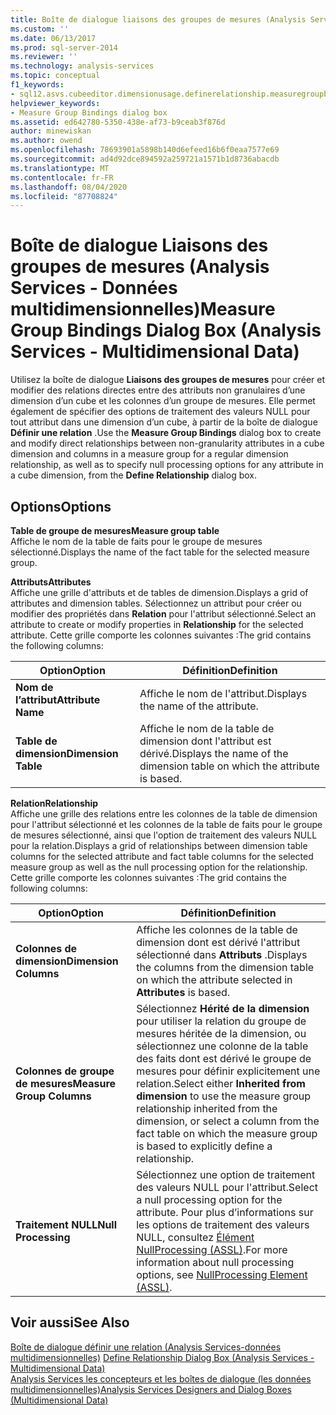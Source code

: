 ```yaml
---
title: Boîte de dialogue liaisons des groupes de mesures (Analysis Services-données multidimensionnelles) | Microsoft Docs
ms.custom: ''
ms.date: 06/13/2017
ms.prod: sql-server-2014
ms.reviewer: ''
ms.technology: analysis-services
ms.topic: conceptual
f1_keywords:
- sql12.asvs.cubeeditor.dimensionusage.definerelationship.measuregroupbindings.f1
helpviewer_keywords:
- Measure Group Bindings dialog box
ms.assetid: ed642780-5350-438e-af73-b9ceab3f876d
author: minewiskan
ms.author: owend
ms.openlocfilehash: 78693901a5898b140d6efeed16b6f0eaa7577e69
ms.sourcegitcommit: ad4d92dce894592a259721a1571b1d8736abacdb
ms.translationtype: MT
ms.contentlocale: fr-FR
ms.lasthandoff: 08/04/2020
ms.locfileid: "87708824"
---
```

# <a name="measure-group-bindings-dialog-box-analysis-services---multidimensional-data"></a><span data-ttu-id="ea96c-102">Boîte de dialogue Liaisons des groupes de mesures (Analysis Services - Données multidimensionnelles)</span><span class="sxs-lookup"><span data-stu-id="ea96c-102">Measure Group Bindings Dialog Box (Analysis Services - Multidimensional Data)</span></span>
  <span data-ttu-id="ea96c-103">Utilisez la boîte de dialogue **Liaisons des groupes de mesures** pour créer et modifier des relations directes entre des attributs non granulaires d’une dimension d’un cube et les colonnes d’un groupe de mesures. Elle permet également de spécifier des options de traitement des valeurs NULL pour tout attribut dans une dimension d’un cube, à partir de la boîte de dialogue **Définir une relation** .</span><span class="sxs-lookup"><span data-stu-id="ea96c-103">Use the **Measure Group Bindings** dialog box to create and modify direct relationships between non-granularity attributes in a cube dimension and columns in a measure group for a regular dimension relationship, as well as to specify null processing options for any attribute in a cube dimension, from the **Define Relationship** dialog box.</span></span>  
  
## <a name="options"></a><span data-ttu-id="ea96c-104">Options</span><span class="sxs-lookup"><span data-stu-id="ea96c-104">Options</span></span>  
 <span data-ttu-id="ea96c-105">**Table de groupe de mesures**</span><span class="sxs-lookup"><span data-stu-id="ea96c-105">**Measure group table**</span></span>  
 <span data-ttu-id="ea96c-106">Affiche le nom de la table de faits pour le groupe de mesures sélectionné.</span><span class="sxs-lookup"><span data-stu-id="ea96c-106">Displays the name of the fact table for the selected measure group.</span></span>  
  
 <span data-ttu-id="ea96c-107">**Attributs**</span><span class="sxs-lookup"><span data-stu-id="ea96c-107">**Attributes**</span></span>  
 <span data-ttu-id="ea96c-108">Affiche une grille d'attributs et de tables de dimension.</span><span class="sxs-lookup"><span data-stu-id="ea96c-108">Displays a grid of attributes and dimension tables.</span></span> <span data-ttu-id="ea96c-109">Sélectionnez un attribut pour créer ou modifier des propriétés dans **Relation** pour l'attribut sélectionné.</span><span class="sxs-lookup"><span data-stu-id="ea96c-109">Select an attribute to create or modify properties in **Relationship** for the selected attribute.</span></span> <span data-ttu-id="ea96c-110">Cette grille comporte les colonnes suivantes :</span><span class="sxs-lookup"><span data-stu-id="ea96c-110">The grid contains the following columns:</span></span>  
  
|<span data-ttu-id="ea96c-111">Option</span><span class="sxs-lookup"><span data-stu-id="ea96c-111">Option</span></span>|<span data-ttu-id="ea96c-112">Définition</span><span class="sxs-lookup"><span data-stu-id="ea96c-112">Definition</span></span>|  
|------------|----------------|  
|<span data-ttu-id="ea96c-113">**Nom de l’attribut**</span><span class="sxs-lookup"><span data-stu-id="ea96c-113">**Attribute Name**</span></span>|<span data-ttu-id="ea96c-114">Affiche le nom de l'attribut.</span><span class="sxs-lookup"><span data-stu-id="ea96c-114">Displays the name of the attribute.</span></span>|  
|<span data-ttu-id="ea96c-115">**Table de dimension**</span><span class="sxs-lookup"><span data-stu-id="ea96c-115">**Dimension Table**</span></span>|<span data-ttu-id="ea96c-116">Affiche le nom de la table de dimension dont l'attribut est dérivé.</span><span class="sxs-lookup"><span data-stu-id="ea96c-116">Displays the name of the dimension table on which the attribute is based.</span></span>|  
  
 <span data-ttu-id="ea96c-117">**Relation**</span><span class="sxs-lookup"><span data-stu-id="ea96c-117">**Relationship**</span></span>  
 <span data-ttu-id="ea96c-118">Affiche une grille des relations entre les colonnes de la table de dimension pour l'attribut sélectionné et les colonnes de la table de faits pour le groupe de mesures sélectionné, ainsi que l'option de traitement des valeurs NULL pour la relation.</span><span class="sxs-lookup"><span data-stu-id="ea96c-118">Displays a grid of relationships between dimension table columns for the selected attribute and fact table columns for the selected measure group as well as the null processing option for the relationship.</span></span> <span data-ttu-id="ea96c-119">Cette grille comporte les colonnes suivantes :</span><span class="sxs-lookup"><span data-stu-id="ea96c-119">The grid contains the following columns:</span></span>  
  
|<span data-ttu-id="ea96c-120">Option</span><span class="sxs-lookup"><span data-stu-id="ea96c-120">Option</span></span>|<span data-ttu-id="ea96c-121">Définition</span><span class="sxs-lookup"><span data-stu-id="ea96c-121">Definition</span></span>|  
|------------|----------------|  
|<span data-ttu-id="ea96c-122">**Colonnes de dimension**</span><span class="sxs-lookup"><span data-stu-id="ea96c-122">**Dimension Columns**</span></span>|<span data-ttu-id="ea96c-123">Affiche les colonnes de la table de dimension dont est dérivé l'attribut sélectionné dans **Attributs** .</span><span class="sxs-lookup"><span data-stu-id="ea96c-123">Displays the columns from the dimension table on which the attribute selected in **Attributes** is based.</span></span>|  
|<span data-ttu-id="ea96c-124">**Colonnes de groupe de mesures**</span><span class="sxs-lookup"><span data-stu-id="ea96c-124">**Measure Group Columns**</span></span>|<span data-ttu-id="ea96c-125">Sélectionnez **Hérité de la dimension** pour utiliser la relation du groupe de mesures héritée de la dimension, ou sélectionnez une colonne de la table des faits dont est dérivé le groupe de mesures pour définir explicitement une relation.</span><span class="sxs-lookup"><span data-stu-id="ea96c-125">Select either **Inherited from dimension** to use the measure group relationship inherited from the dimension, or select a column from the fact table on which the measure group is based to explicitly define a relationship.</span></span>|  
|<span data-ttu-id="ea96c-126">**Traitement NULL**</span><span class="sxs-lookup"><span data-stu-id="ea96c-126">**Null Processing**</span></span>|<span data-ttu-id="ea96c-127">Sélectionnez une option de traitement des valeurs NULL pour l'attribut.</span><span class="sxs-lookup"><span data-stu-id="ea96c-127">Select a null processing option for the attribute.</span></span> <span data-ttu-id="ea96c-128">Pour plus d’informations sur les options de traitement des valeurs NULL, consultez [Élément NullProcessing &#40;ASSL&#41;](https://docs.microsoft.com/bi-reference/assl/properties/nullprocessing-element-assl).</span><span class="sxs-lookup"><span data-stu-id="ea96c-128">For more information about null processing options, see [NullProcessing Element &#40;ASSL&#41;](https://docs.microsoft.com/bi-reference/assl/properties/nullprocessing-element-assl).</span></span>|  
  
## <a name="see-also"></a><span data-ttu-id="ea96c-129">Voir aussi</span><span class="sxs-lookup"><span data-stu-id="ea96c-129">See Also</span></span>  
 <span data-ttu-id="ea96c-130">[Boîte de dialogue définir une relation &#40;Analysis Services-données multidimensionnelles&#41;](define-relationship-dialog-box-analysis-services-multidimensional-data.md) </span><span class="sxs-lookup"><span data-stu-id="ea96c-130">[Define Relationship Dialog Box &#40;Analysis Services - Multidimensional Data&#41;](define-relationship-dialog-box-analysis-services-multidimensional-data.md) </span></span>  
 [<span data-ttu-id="ea96c-131">Analysis Services les concepteurs et les boîtes de dialogue &#40;les données multidimensionnelles&#41;</span><span class="sxs-lookup"><span data-stu-id="ea96c-131">Analysis Services Designers and Dialog Boxes &#40;Multidimensional Data&#41;</span></span>](analysis-services-designers-and-dialog-boxes-multidimensional-data.md)  
  
  
